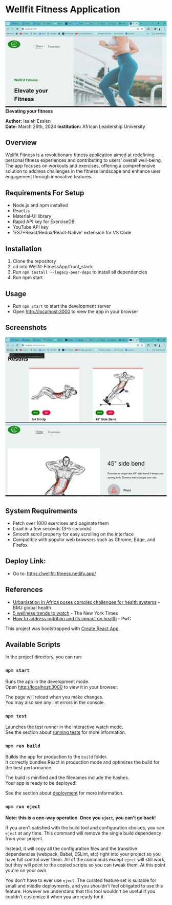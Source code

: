 # Wellfit Fitness Application
![Wellfit Fitness App Home Page](./front_stack/src/assets/images/Home.png)
**Elevating your fitness**

**Author:** Isaiah Essien  
**Date:** March 26th, 2024
**Institution:** African Leadership University  

## Overview
Wellfit Fitness is a revolutionary fitness application aimed at redefining personal fitness experiences and contributing to users' overall well-being. The app focuses on workouts and exercises, offering a comprehensive solution to address challenges in the fitness landscape and enhance user engagement through innovative features.

## Requirements For Setup
- Node.js and npm installed
- React.js
- Material-UI library
- Rapid API key for ExerciseDB
- YouTube API key
- 'ES7+React/Redux/React-Native' extension for VS Code

## Installation
1. Clone the repository
2. cd into Wellfit-FitnessApp/front_stack
3. Run `npm install --legacy-peer-deps` to install all dependencies
4. Run npm start

## Usage
- Run `npm start` to start the development server
- Open [http://localhost:3000](http://localhost:3000) to view the app in your browser

## Screenshots
![Wellfit Fitness App Exercises Page](./front_stack/src/assets/images/Exercise%20page.png)
![Wellfit Fitness App Exercise Details Page](./front_stack/src/assets/images/Target%20exercise.png)

## System Requirements
- Fetch over 1000 exercises and paginate them
- Load in a few seconds (3-5 seconds)
- Smooth scroll property for easy scrolling on the interface
- Compatible with popular web browsers such as Chrome, Edge, and Firefox

## Deploy Link:
- Go to: https://wellfit-fitness.netlify.app/

## References
- [Urbanisation in Africa poses complex challenges for health systems](https://www.ncbi.nlm.nih.gov/pmc/articles/PMC9516074/#:~:text=Urbanisation%20in%20Africa%20poses%20complex,the%20quadruple%20burden%20of%20disease) - BMJ global health
- [5 wellness trends to watch](https://www.nytimes.com/2023/08/07/well/live/wellness-trends-2023.html) - The New York Times
- [How to address nutrition and its impact on health](https://www.pwc.com/us/en/industries/health-industries/library/addressing-nutritional-impact-on-health.html) - PwC


This project was bootstrapped with [Create React App](https://github.com/facebook/create-react-app).

## Available Scripts

In the project directory, you can run:

### `npm start`

Runs the app in the development mode.\
Open [http://localhost:3000](http://localhost:3000) to view it in your browser.

The page will reload when you make changes.\
You may also see any lint errors in the console.

### `npm test`

Launches the test runner in the interactive watch mode.\
See the section about [running tests](https://facebook.github.io/create-react-app/docs/running-tests) for more information.

### `npm run build`

Builds the app for production to the `build` folder.\
It correctly bundles React in production mode and optimizes the build for the best performance.

The build is minified and the filenames include the hashes.\
Your app is ready to be deployed!

See the section about [deployment](https://facebook.github.io/create-react-app/docs/deployment) for more information.

### `npm run eject`

**Note: this is a one-way operation. Once you `eject`, you can't go back!**

If you aren't satisfied with the build tool and configuration choices, you can `eject` at any time. This command will remove the single build dependency from your project.

Instead, it will copy all the configuration files and the transitive dependencies (webpack, Babel, ESLint, etc) right into your project so you have full control over them. All of the commands except `eject` will still work, but they will point to the copied scripts so you can tweak them. At this point you're on your own.

You don't have to ever use `eject`. The curated feature set is suitable for small and middle deployments, and you shouldn't feel obligated to use this feature. However we understand that this tool wouldn't be useful if you couldn't customize it when you are ready for it.
